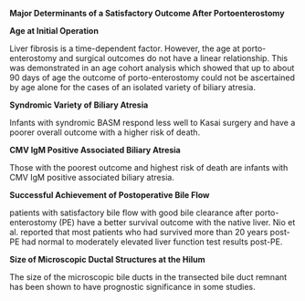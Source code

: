**Major Determinants of a Satisfactory Outcome After Portoenterostomy**

**Age at Initial Operation**

Liver fibrosis is a time-dependent factor. However, the age at porto-enterostomy and surgical outcomes do not have a linear relationship. This was demonstrated in an age cohort analysis which showed that up to about 90 days of age the outcome of porto-enterostomy could not be ascertained by age alone for the cases of an isolated variety of biliary atresia.

**Syndromic Variety of Biliary Atresia**

Infants with syndromic BASM respond less well to Kasai surgery and have a poorer overall outcome with a higher risk of death.

**CMV IgM Positive Associated Biliary Atresia**

Those with the poorest outcome and highest risk of death are infants with CMV IgM positive associated biliary atresia.

**Successful Achievement of Postoperative Bile Flow**

patients with satisfactory bile flow with good bile clearance after porto-enterostomy (PE) have a better survival outcome with the native liver. Nio et al. reported that most patients who had survived more than 20 years post-PE had normal to moderately elevated liver function test results post-PE.

**Size of Microscopic Ductal Structures at the Hilum**

The size of the microscopic bile ducts in the transected bile duct remnant has been shown to have prognostic significance in some studies.
